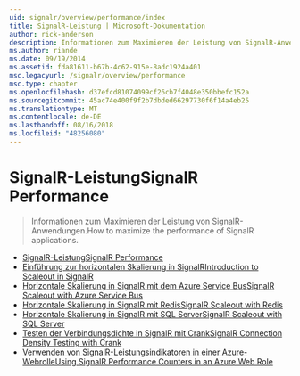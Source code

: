 ```yaml
---
uid: signalr/overview/performance/index
title: SignalR-Leistung | Microsoft-Dokumentation
author: rick-anderson
description: Informationen zum Maximieren der Leistung von SignalR-Anwendungen.
ms.author: riande
ms.date: 09/19/2014
ms.assetid: fda81611-b67b-4c62-915e-8adc1924a401
msc.legacyurl: /signalr/overview/performance
msc.type: chapter
ms.openlocfilehash: d37efcd81074099cf26cb7f4048e350bbefc152a
ms.sourcegitcommit: 45ac74e400f9f2b7dbded66297730f6f14a4eb25
ms.translationtype: MT
ms.contentlocale: de-DE
ms.lasthandoff: 08/16/2018
ms.locfileid: "48256080"
---
```

<a name="signalr-performance"></a><span data-ttu-id="d5b52-103">SignalR-Leistung</span><span class="sxs-lookup"><span data-stu-id="d5b52-103">SignalR Performance</span></span>
====================
> <span data-ttu-id="d5b52-104">Informationen zum Maximieren der Leistung von SignalR-Anwendungen.</span><span class="sxs-lookup"><span data-stu-id="d5b52-104">How to maximize the performance of SignalR applications.</span></span>


- [<span data-ttu-id="d5b52-105">SignalR-Leistung</span><span class="sxs-lookup"><span data-stu-id="d5b52-105">SignalR Performance</span></span>](signalr-performance.md)
- [<span data-ttu-id="d5b52-106">Einführung zur horizontalen Skalierung in SignalR</span><span class="sxs-lookup"><span data-stu-id="d5b52-106">Introduction to Scaleout in SignalR</span></span>](scaleout-in-signalr.md)
- [<span data-ttu-id="d5b52-107">Horizontale Skalierung in SignalR mit dem Azure Service Bus</span><span class="sxs-lookup"><span data-stu-id="d5b52-107">SignalR Scaleout with Azure Service Bus</span></span>](scaleout-with-windows-azure-service-bus.md)
- [<span data-ttu-id="d5b52-108">Horizontale Skalierung in SignalR mit Redis</span><span class="sxs-lookup"><span data-stu-id="d5b52-108">SignalR Scaleout with Redis</span></span>](scaleout-with-redis.md)
- [<span data-ttu-id="d5b52-109">Horizontale Skalierung in SignalR mit SQL Server</span><span class="sxs-lookup"><span data-stu-id="d5b52-109">SignalR Scaleout with SQL Server</span></span>](scaleout-with-sql-server.md)
- [<span data-ttu-id="d5b52-110">Testen der Verbindungsdichte in SignalR mit Crank</span><span class="sxs-lookup"><span data-stu-id="d5b52-110">SignalR Connection Density Testing with Crank</span></span>](signalr-connection-density-testing-with-crank.md)
- [<span data-ttu-id="d5b52-111">Verwenden von SignalR-Leistungsindikatoren in einer Azure-Webrolle</span><span class="sxs-lookup"><span data-stu-id="d5b52-111">Using SignalR Performance Counters in an Azure Web Role</span></span>](using-signalr-performance-counters-in-an-azure-web-role.md)

